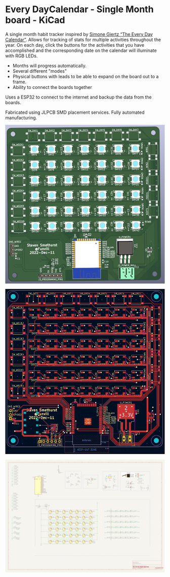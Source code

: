# Every DayCalendar - Single Month board - KiCad

A single month habit tracker inspired by [Simone Giertz “The Every Day Calendar”](https://www.kickstarter.com/projects/simonegiertz/the-every-day-calendar). Allows for tracking of stats for multiple activities throughout the year. On each day, click the buttons for the activities that you have accomplished and the corresponding date on the calendar will illuminate with RGB LEDs.

- Months will progress automatically.
- Several different "modes"
- Physical buttons with leads to be able to expand on the board out to a frame.
- Ability to connect the boards together

Uses a ESP32 to connect to the internet and backup the data from the boards.

Fabricated using JLPCB SMD placement services. Fully automated manufacturing.

![3D](3d.png?raw=true)

![PCB](pcb.png?raw=true)

![Schematic](schematic.png?raw=true)


